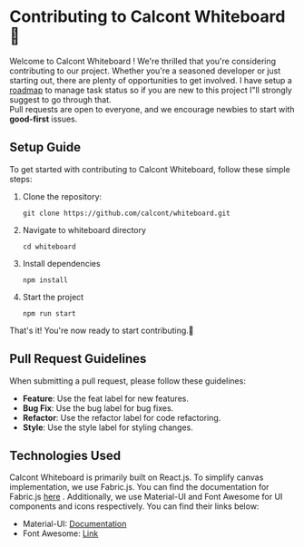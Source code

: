 # Contributing to Calcont Whiteboard 🎨

Welcome to Calcont Whiteboard !
 We're thrilled that you're considering contributing to our project. Whether you're a seasoned developer or just starting out, there are plenty of opportunities to get involved. 
 I have setup a [roadmap](https://github.com/orgs/calcont/projects/1) to manage task status so if you are new to this project I"ll strongly suggest to go through that.  
 Pull requests are open to everyone, and we encourage newbies to start with **good-first** issues.

## Setup Guide

To get started with contributing to Calcont Whiteboard, follow these simple steps:

1. Clone the repository:

   ```
   git clone https://github.com/calcont/whiteboard.git
   ```
2. Navigate to whiteboard directory

   ```
   cd whiteboard
   ```
4. Install dependencies

   ```
   npm install
   ```
6. Start the project

   ```
   npm run start
   ```
   
That's it! You're now ready to start contributing.🚀

## Pull Request Guidelines

When submitting a pull request, please follow these guidelines:

- **Feature**: Use the feat label for new features.
- **Bug Fix**: Use the bug label for bug fixes.
- **Refactor**: Use the refactor label for code refactoring.
- **Style**: Use the style label for styling changes.
  
## Technologies Used
Calcont Whiteboard is primarily built on React.js. To simplify canvas implementation, we use Fabric.js. You can find the documentation for Fabric.js [here](http://fabricjs.com/docs/) .
Additionally, we use Material-UI and Font Awesome for UI components and icons respectively. You can find their links below:

- Material-UI: [Documentation](https://mui.com/material-ui/getting-started/)
- Font Awesome: [Link](https://fontawesome.com/icons)
